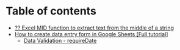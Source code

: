 # Table of contents

* [?? Excel MID function to extract text from the middle of a string](README.md)
* [How to create data entry form in Google Sheets \[Full tutorial\]](how-to-create-data-entry-form-in-google-sheets-full-tutorial.md)
  * [Data Validation - requireDate](how-to-create-data-entry-form-in-google-sheets-full-tutorial/data-validation-requiredate.md)
